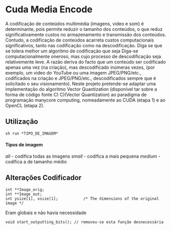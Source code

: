 Cuda Media Encode
===================

A codificação de conteúdos multimédia (imagens, video e som) é determinante, pois permite reduzir o
tamanho dos conteúdos, o que reduz significativamente custos no armazenamento e transmissão dos
conteúdos. Contudo, a codificação de conteúdos acarreta custos computacionais significativos, tanto nas
codificação como na descodificação. Diga se que se tolera melhor um algoritmo de codificação que seja
Diga-se computacionalmente oneroso, mas cujo processo de descodificação seja relativemente leve. A razão deriva
do facto que um conteúdo ser codificado apenas uma vez (na criação), mas descodificado inúmeras vezes,
(por exemplo, um video do YouTube ou uma imagem JPEG/PNG/etc., codificados na criação e JPEG/PNG/etc.,
descodificados sempre que é solicitado o seu visionamento).
Neste projeto pretende-se adaptar uma implementação do algoritmo Vector Quantization (disponível
tar sobre a forma de código fonte C) C)(Vector Quantization) ao paradigma de programação manycore
computing, nomeadamente ao CUDA (etapa 1) e ao OpenCL (etapa 2).


Utilização
----------
	sh run *TIPO_DE_IMAGEM*

#### Tipos de imagem	
*all* - codifica todas as imagens
*small* - codifica a mais pequena
*medium* - codifica a de tamanho médio



Alterações Codificador
----------
	int **Image_orig;
	int **Image_out;
	int ysize[1], xsize[1];           /* The dimensions of the original image */

Eram globais e não havia necessidade

	void start_outputting_bits(); // removeu-se esta função desnecessária
